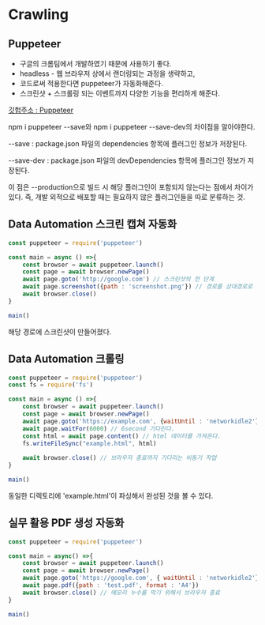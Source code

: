 # Crawling

## Puppeteer

- 구글의 크롬팀에서 개발하였기 때문에 사용하기 좋다. 
- headless - 웹 브라우저 상에서 랜더링되는 과정을 생략하고, 
- 코드로써 적용한다면 puppeteer가 자동화해준다. 
- 스크린샷 + 스크롤링 되는 이벤트까지 다양한 기능을 편리하게 해준다.

[깃헙주소 : Puppeteer](https://github.com/puppeteer/puppeteer)


npm i puppeteer --save와 npm i puppeteer --save-dev의 차이점을 알아야한다.


--save : package.json 파일의 dependencies 항목에 플러그인 정보가 저장된다. 

--save-dev : package.json 파일의 devDependencies 항목에 플러그인 정보가 저장된다. 

이 점은  --production으로 빌드 시 해당 플러그인이 포함되지 않는다는 점에서 차이가 있다. 즉, 개발 외적으로 배포할 때는 필요하지 않은 플러그인들을 따로 분류하는 것. 


## Data Automation 스크린 캡쳐 자동화

```js
const puppeteer = require('puppeteer')

const main = async () =>{
    const browser = await puppeteer.launch()
    const page = await browser.newPage()
    await page.goto('http://google.com') // 스크린샷의 전 단계 
    await page.screenshot({path : 'screenshot.png'}) // 경로를 상대경로로 설정
    await browser.close()
}

main()
```

해당 경로에 스크린샷이 만들어졌다. 


## Data Automation 크롤링

```js
const puppeteer = require('puppeteer')
const fs = require('fs')

const main = async () =>{
    const browser = await puppeteer.launch()
    const page = await browser.newPage()
    await page.goto('https://example.com', {waitUntil : 'networkidle2'})
    await page.waitFor(6000) // 6second 기다린다.
    const html = await page.content() // html 데이터를 가져온다.
    fs.writeFileSync("example.html", html) 
    
    await browser.close() // 브라우저 종료까지 기다리는 비동기 작업 
}

main()
```

동일한 디렉토리에 'example.html'이 파싱해서 완성된 것을 볼 수 있다. 


## 실무 활용 PDF 생성 자동화

```js
const puppeteer = require('puppeteer')

const main = async() =>{
    const browser = await puppeteer.launch()
    const page = await browser.newPage()
    await page.goto('https://google.com', { waitUntil : 'networkidle2'}) // 예상하지 못한 외부변수로 무한정 기다릴 수도 있다. -- 네트워크 상태가 idle될 때까지만 기다린다. 
    await page.pdf({path : 'test.pdf', format : 'A4'})
    await browser.close() // 메모리 누수를 막기 위해서 브라우저 종료
}

main()
```

